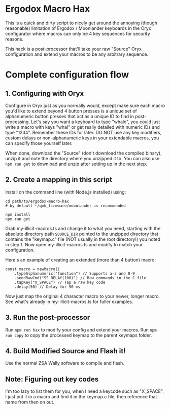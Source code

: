 # Ergodox Macro Hax

This is a quick and dirty script to nicely get around the annoying (though reasonable) limitation of Ergodox / Moonlander keyboards in the Oryx configurator where macros can only be 4 key sequences for security reasons.

This hack is a post-processor that'll take your raw "Source" Oryx configuration and extend your macros to be any arbitrary sequence.

# Complete configuration flow

## 1. Configuring with Oryx

Configure in Oryx just as you normally would, except make sure each macro you'd like to extend beyond 4 button presses is a unique set of alphanumeric button presses that act as a unique ID to find in post-processing.  Let's say you want a keyboard to type "whale", you could just write a macro with keys "whal" or get really detailed with numeric IDs and type "1234".  Remember these IDs for later.  DO NOT use any key modifiers, custom delays or non-alphanumeric keys in your extendable macros, you can specify those yourself later.

When done, download the "Source" (don't download the compiled binary), unzip it and note the directory where you unzipped it to. 
You can also use `npm run get` to download and unzip after setting up in the next step.

## 2. Create a mapping in this script

Install on the command line (with Node.js installed) using:

```
cd path/to/ergodox-macro-hax
# by default ~/qmk_firmware/moonlander is recommended

npm install
npm run get
```

Grab my-illicit-macros.ts and change it to what you need, starting with the absolute directory path `SOURCE_DIR` pointed to the unzipped directory that contains the "keymap.c" file (NOT usually in the root directory!) you noted in step 1.  Now open my-illicit-macros.ts and modify to match your configuration.

Here's an example of creating an extended (more than 4 button) macro:

```
const macro = newMacro()
    .typeAlphanumeric("function") // Supports a-z and 0-9
    .sendRawCmd("SS_DELAY(100)") // Raw commands in the C file
    .tapKey("X_SPACE") // Tap a raw key code
    .delay(50) // Delay for 50 ms
```

Now just map the original 4 character macro to your newer, longer macro.  See what's already in my-illicit-macros.ts for fuller examples.

## 3. Run the post-processor

Run `npm run hax` to modify your config and extend your macros.
Run `npm run copy` to copy the processed keymap to the parent keymaps folder.

## 4. Build Modified Source and Flash it!

Use the normal ZSA Wally software to compile and flash.

## Note: Figuring out key codes

I'm too lazy to list them for you, when I need a keycode such as "X_SPACE", I just put it in a macro and find it in the keymap.c file, then reference that name from then on out.

